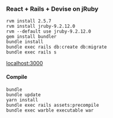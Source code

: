 ### React + Rails + Devise on jRuby

```
rvm install 2.5.7
rvm install jruby-9.2.12.0
rvm --default use jruby-9.2.12.0
gem install bundler
bundle install
bundle exec rails db:create db:migrate
bundle exec rails s
```
[localhost:3000]()

#### Compile
```
bundle
bundle update
yarn install
bundle exec rails assets:precompile
bundle exec warble executable war
```

